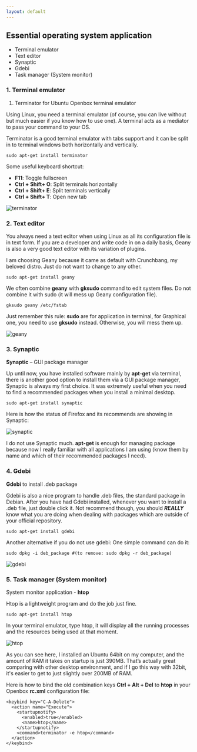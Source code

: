 ```yaml
---
layout: default
---
```

## Essential operating system application
  + Terminal emulator
  + Text editor
  + Synaptic
  + Gdebi
  + Task manager (System monitor)

### 1. Terminal emulator
1. Terminator for Ubuntu Openbox terminal emulator

Using Linux, you need a terminal emulator (of course, you can live without but much easier if you know how to use one). A terminal acts as a mediator to pass your command to your OS.

Terminator is a good terminal emulator with tabs support and it can be split in to terminal windows both horizontally and vertically.
```
sudo apt-get install terminator
```
Some useful keyboard shortcut:
* **F11**: Toggle fullscreen
* **Ctrl + Shift+ O**: Split terminals horizontally
* **Ctrl + Shift+ E**: Split terminals vertically
* **Ctrl + Shift+ T**: Open new tab

![terminator]({{site.baseurl}}/images/Terminal_split.jpg)

### 2. Text editor

You always need a text editor when using Linux as all its configuration file is in text form. If you are a developer and write code in on a daily basis, Geany is also a very good text editor with its variation of plugins.

I am choosing Geany because it came as default with Crunchbang, my beloved distro. Just do not want to change to any other.
```
sudo apt-get install geany
```

We often combine **geany** with **gksudo** command to edit system files. Do not combine it with sudo (it will mess up Geany configuration file).

```
gksudo geany /etc/fstab
```

Just remember this rule: **sudo** are for application in terminal, for Graphical one, you need to use **gksudo** instead. Otherwise, you will mess them up.

![geany]({{site.baseurl}}/images/Geany.png)

### 3. Synaptic
**Synaptic** – GUI package manager

Up until now, you have installed software mainly by **apt-get** via terminal, there is another good option to install them via a GUI package manager, Synaptic is always my first choice. It was extremely useful when you need to find a recommended packages when you install a minimal desktop.

```
sudo apt-get install synaptic
```

Here is how the status of Firefox and its recommends are showing in Synaptic:

![synaptic]({{site.baseurl}}/images/Synaptic-package-manager.jpg)

I do not use Synaptic much. **apt-get** is enough for managing package because now I really familiar with all applications I am using (know them by name and which of their recommended packages I need).

### 4. Gdebi
**Gdebi** to install .deb package

Gdebi is also a nice program to handle .deb files, the standard package in Debian. After you have had Gdebi installed, whenever you want to install a .deb file, just double click it. Not recommend though, you should ***REALLY*** know what you are doing when dealing with packages which are outside of your official repository.
```
sudo apt-get install gdebi
```
Another alternative if you do not use gdebi: One simple command can do it:
```
sudo dpkg -i deb_package #(to remove: sudo dpkg -r deb_package)
```

![gdebi]({{site.baseurl}}/images/gdebi.png)

### 5. Task manager (System monitor)
System monitor application - **htop**

Htop is a lightweight program and do the job just fine.
```
sudo apt-get install htop
```
In your terminal emulator, type htop, it will display all the running processes and the resources being used at that moment.

![htop]({{site.baseurl}}/images/htop.png)

As you can see here, I installed an Ubuntu 64bit on my computer, and the amount of RAM it takes on startup is just 390MB. That’s actually great comparing with other desktop environment, and if I go this way with 32bit, it's easier to get to just slightly over 200MB of RAM.

Here is how to bind the old combination keys **Ctrl + Alt + Del** to **htop** in your Openbox **rc.xml** configuration file:
```
<keybind key="C-A-Delete">
  <action name="Execute">
    <startupnotify>
      <enabled>true</enabled>
      <name>htop</name>
    </startupnotify>
    <command>terminator -e htop</command>
  </action>
</keybind>
```
